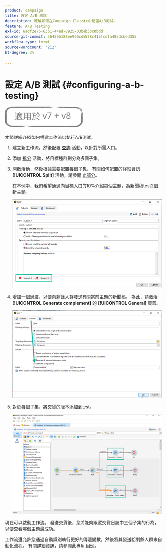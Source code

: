```yaml
---
product: campaign
title: 設定 A/B 測試
description: 瞭解如何在Campaign Classic中配置A/B測試。
feature: A/B Testing
exl-id: 6adf2e75-63b1-44ad-8925-03beb3bc0bdd
source-git-commit: 56459b188ee966cdb578c415fcdfa485dcbed355
workflow-type: tm+mt
source-wordcount: '212'
ht-degree: 3%

---
```


# 設定 A/B 測試 {#configuring-a-b-testing}

![](../../assets/common.svg)

本節詳細介紹如何構建工作流以執行A/B測試。

1. 建立新工作流，然後配置 [查詢](../../workflow/using/query.md) 活動，以針對所需人口。

1. 添加 [拆分](../../workflow/using/split.md) 活動，將目標種群劃分為多個子集。

1. 開啟活動，然後根據需要配置每個子集。 有關如何配置的詳細資訊 **[!UICONTROL Split]** 活動，請參閱 [此部分](../../workflow/using/split.md)。

   在本例中，我們希望通過向目標人口的10%介紹每個主題，為新聞稿test2個新主題。

   ![](assets/ab-testing-split.png)

1. 增加一個過渡，以便向剩餘人群發送有關當前主題的新聞稿。 為此，請激活 **[!UICONTROL Generate complement]** 的 **[!UICONTROL General]** 頁籤。

   ![](assets/ab-testing-complement.png)

1. 對於每個子集，將交貨的版本添加到test。

   ![](assets/ab-testing-delivery.png)

現在可以啟動工作流。 發送交貨後，您將能夠跟蹤交貨日誌中三個子集的行為，以便查看哪個主題最成功。

工作流還允許您通過自動識別執行更好的傳遞變數，然後將其發送給剩餘人群來自動化流程。 有關詳細資訊，請參閱此專用 [用例](a-b-testing-use-case.md)。
